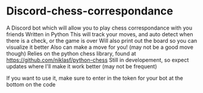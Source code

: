 # Discord-chess-correspondance
A Discord bot which will allow you to play chess correspondance with you friends
Written in Python
This will track your moves, and auto detect when there is a check, or the game is over
Will also print out the board so you can visualize it better
Also can make a move for you! (may not be a good move though)
Relies on the python chess library, found at https://github.com/niklasf/python-chess
Still in developement, so expect updates where I'll make it work better (may not be frequent)

If you want to use it, make sure to enter in the token for your bot at the bottom on the code

